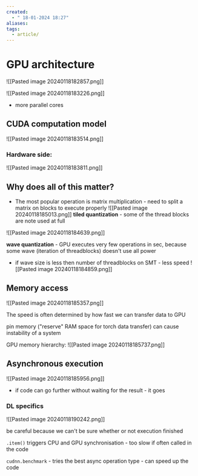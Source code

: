 ```yaml
---
created:
  - " 18-01-2024 18:27"
aliases: 
tags:
  - article/
---
```


# GPU architecture
![[Pasted image 20240118182857.png]]

![[Pasted image 20240118183226.png]]

- more parallel cores

## CUDA computation model

![[Pasted image 20240118183514.png]]


### Hardware side:

![[Pasted image 20240118183811.png]]

## Why does all of this matter?

- The most popular operation is matrix multiplication - need to split a matrix on blocks to execute properly
![[Pasted image 20240118185013.png]]
**tiled quantization** - some of the thread blocks are note used at full

![[Pasted image 20240118184639.png]]

**wave quantization** - GPU executes very few operations in sec, because some wave (iteration of threadblocks) doesn't use all power

- if wave size is less then number of threadblocks on SMT - less speed
![[Pasted image 20240118184859.png]]


## Memory access

![[Pasted image 20240118185357.png]]

The speed is often determined by how fast we can transfer data to GPU

pin memory ("reserve" RAM space for torch data transfer) can cause instability of a system

GPU memory hierarchy:
![[Pasted image 20240118185737.png]]

## Asynchronous execution

![[Pasted image 20240118185956.png]]

- if code can go further without waiting for the result - it goes

### DL specifics

![[Pasted image 20240118190242.png]]

be careful because we can't be sure whether or not execution finished

`.item()` triggers CPU and GPU synchronisation - too slow if often called in the code

`cudnn.benchmark` - tries the best async operation type - can speed up the code


